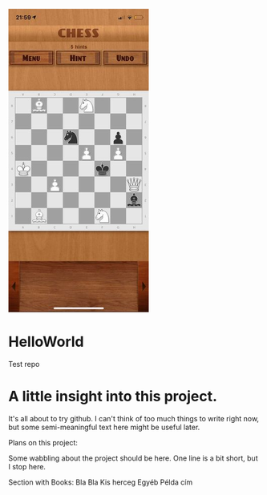 ![headshot](2-lepes-matt.jpg)
# HelloWorld
Test repo

# A little insight into this project.

It's all about to try github. I can't think of too much things to write right now, but some semi-meaningful text here might be useful later.

Plans on this project:

Some wabbling about the project should be here. One line is a bit short, but I stop here.

Section with Books:
Bla Bla
Kis herceg
Egyéb
Példa cím
